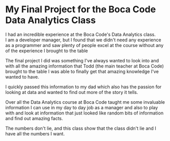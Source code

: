 # My Final Project for the Boca Code Data Analytics Class

I had an incredible experience at the Boca Code's Data Analytics class.<br>
I am a developer manager, but I found that we didn't need any experience as a programmer and saw plenty of people excel at the course without any of the experience I brought to the table<br>

The final project I did was something I've always wanted to look into and with all the amazing information that Todd (the main teacher at Boca Code) brought to the table I was able to finally get that amazing knowledge I've wanted to have.

I quickly passed this information to my dad which also has the passion for looking at data and wanted to find out more of the story it tells.

Over all the Data Analytics course at Boca Code taught me some invaluable information I can use in my day to day job as a manager and also to play with and look at information that just looked like random bits of information and find out amazing facts. 

The numbers don't lie, and this class show that the class didn't lie and I have all the numbers I want.